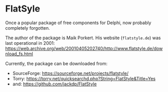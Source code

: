 ﻿# FlatSyle

Once a popular package of free components for Delphi, now probably completely forgotten.

The author of the package is Maik Porkert. His website (`flatstyle.de`) was last operational in 2001: https://web.archive.org/web/20010405202740/http://www.flatstyle.de/download_fs.html

Currently, the package can be downloaded from:

- SourceForge: https://sourceforge.net/projects/flatstyle/
- Torry: https://torry.net/quicksearchd.php?String=FlatStyle&Title=Yes
- and: https://github.com/jackdp/FlatStyle
